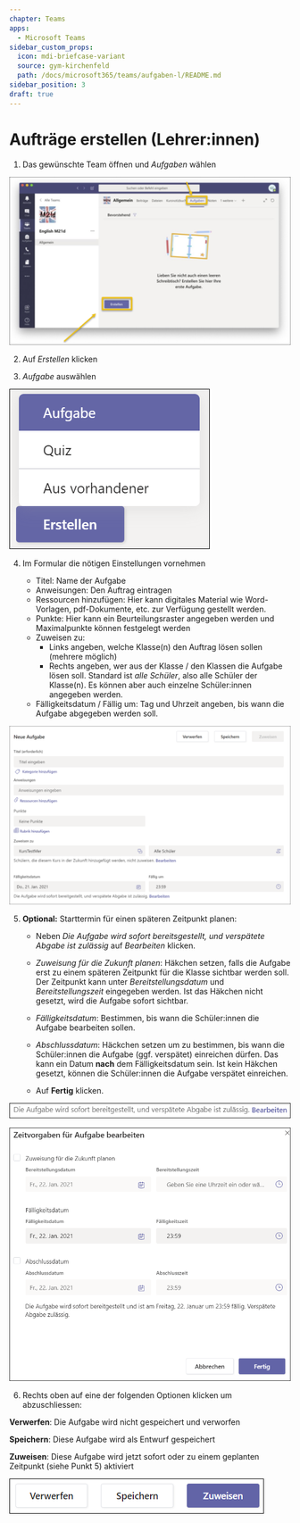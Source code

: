 ```yaml
---
chapter: Teams
apps:
  - Microsoft Teams
sidebar_custom_props:
  icon: mdi-briefcase-variant
  source: gym-kirchenfeld
  path: /docs/microsoft365/teams/aufgaben-l/README.md
sidebar_position: 3
draft: true
---
```


# Aufträge erstellen (Lehrer:innen)



1. Das gewünschte Team öffnen und _Aufgaben_ wählen

![](./images/aufgabel-l-01.png)

2. Auf _Erstellen_ klicken

3. _Aufgabe_ auswählen

![](./images/aufgabel-l-02.png)

4. Im Formular die nötigen Einstellungen vornehmen

    * Titel: Name der Aufgabe
    * Anweisungen: Den Auftrag eintragen
    * Ressourcen hinzufügen: Hier kann digitales Material wie Word-Vorlagen, pdf-Dokumente, etc. zur Verfügung gestellt werden.
    * Punkte: Hier kann ein Beurteilungsraster angegeben werden und Maximalpunkte können festgelegt werden
    * Zuweisen zu: 
      * Links angeben, welche Klasse(n) den Auftrag lösen sollen (mehrere möglich)
      * Rechts angeben, wer aus der Klasse / den Klassen die Aufgabe lösen soll. Standard ist _alle Schüler_, also alle Schüler der Klasse(n). Es können aber auch einzelne Schüler:innen angegeben werden.
    * Fälligkeitsdatum / Fällig um: Tag und Uhrzeit angeben, bis wann die Aufgabe abgegeben werden soll.

  ![](./images/aufgabel-l-03.png)

5. **Optional:** Starttermin für einen späteren Zeitpunkt planen:

    * Neben _Die Aufgabe wird sofort bereitsgestellt, und verspätete Abgabe ist zulässig_ auf _Bearbeiten_ klicken.

    * _Zuweisung für die Zukunft planen_: Häkchen setzen, falls die Aufgabe erst zu einem späteren Zeitpunkt für die Klasse sichtbar werden soll. Der Zeitpunkt kann unter _Bereitstellungsdatum_ und _Bereitstellungszeit_ eingegeben werden. Ist das Häkchen nicht gesetzt, wird die Aufgabe sofort sichtbar.

    * _Fälligkeitsdatum_: Bestimmen, bis wann die Schüler:innen die Aufgabe bearbeiten sollen.

    * _Abschlussdatum_: Häckchen setzen um zu bestimmen, bis wann die Schüler:innen die Aufgabe (ggf. verspätet) einreichen dürfen. Das kann ein Datum **nach** dem Fälligkeitsdatum sein. Ist kein Häkchen gesetzt, können die Schüler:innen die Aufgabe verspätet einreichen. 

    * Auf __Fertig__ klicken.

  ![](./images/aufgabel-l-04.png)

  ![](./images/aufgabel-l-05.png)

    

6. Rechts oben auf eine der folgenden Optionen klicken um abzuschliessen:

  __Verwerfen__: Die Aufgabe wird nicht gespeichert und verworfen

  __Speichern__: Diese Aufgabe wird als Entwurf gespeichert

  __Zuweisen__: Diese Aufgabe wird jetzt sofort oder zu einem geplanten Zeitpunkt (siehe Punkt 5) aktiviert

  ![](./images/aufgabel-l-06.png)

    
